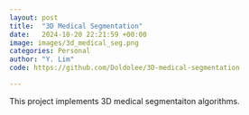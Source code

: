 ```yaml
---
layout: post
title:  "3D Medical Segmentation"
date:   2024-10-20 22:21:59 +00:00
image: images/3d_medical_seg.png
categories: Personal
author: "Y. Lim"
code: https://github.com/Doldolee/3D-medical-segmentation

---
```

This project implements 3D medical segmentaiton algorithms.